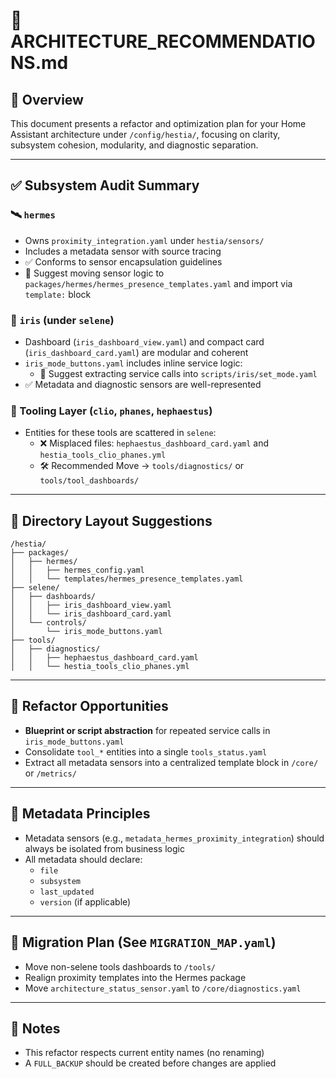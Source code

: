 
# 🧱 ARCHITECTURE_RECOMMENDATIONS.md

## 🧭 Overview

This document presents a refactor and optimization plan for your Home Assistant architecture under `/config/hestia/`, focusing on clarity, subsystem cohesion, modularity, and diagnostic separation.

---

## ✅ Subsystem Audit Summary

### 🛰️ `hermes`
- Owns `proximity_integration.yaml` under `hestia/sensors/`
- Includes a metadata sensor with source tracing
- ✅ Conforms to sensor encapsulation guidelines
- 🔄 Suggest moving sensor logic to `packages/hermes/hermes_presence_templates.yaml` and import via `template:` block

### 🧠 `iris` (under `selene`)
- Dashboard (`iris_dashboard_view.yaml`) and compact card (`iris_dashboard_card.yaml`) are modular and coherent
- `iris_mode_buttons.yaml` includes inline service logic:
  - 🔁 Suggest extracting service calls into `scripts/iris/set_mode.yaml`
- ✅ Metadata and diagnostic sensors are well-represented

### 🔧 Tooling Layer (`clio`, `phanes`, `hephaestus`)
- Entities for these tools are scattered in `selene`:
  - ❌ Misplaced files: `hephaestus_dashboard_card.yaml` and `hestia_tools_clio_phanes.yml`
  - 🛠️ Recommended Move → `tools/diagnostics/` or `tools/tool_dashboards/`

---

## 📂 Directory Layout Suggestions

```
/hestia/
├── packages/
│   ├── hermes/
│   │   ├── hermes_config.yaml
│   │   └── templates/hermes_presence_templates.yaml
├── selene/
│   ├── dashboards/
│   │   ├── iris_dashboard_view.yaml
│   │   └── iris_dashboard_card.yaml
│   └── controls/
│       └── iris_mode_buttons.yaml
├── tools/
│   ├── diagnostics/
│   │   ├── hephaestus_dashboard_card.yaml
│   │   └── hestia_tools_clio_phanes.yml
```

---

## 📌 Refactor Opportunities

- **Blueprint or script abstraction** for repeated service calls in `iris_mode_buttons.yaml`
- Consolidate `tool_*` entities into a single `tools_status.yaml`
- Extract all metadata sensors into a centralized template block in `/core/` or `/metrics/`

---

## 🧪 Metadata Principles

- Metadata sensors (e.g., `metadata_hermes_proximity_integration`) should always be isolated from business logic
- All metadata should declare:
  - `file`
  - `subsystem`
  - `last_updated`
  - `version` (if applicable)

---

## 🔄 Migration Plan (See `MIGRATION_MAP.yaml`)
- Move non-selene tools dashboards to `/tools/`
- Realign proximity templates into the Hermes package
- Move `architecture_status_sensor.yaml` to `/core/diagnostics.yaml`

---

## 📎 Notes
- This refactor respects current entity names (no renaming)
- A `FULL_BACKUP` should be created before changes are applied
